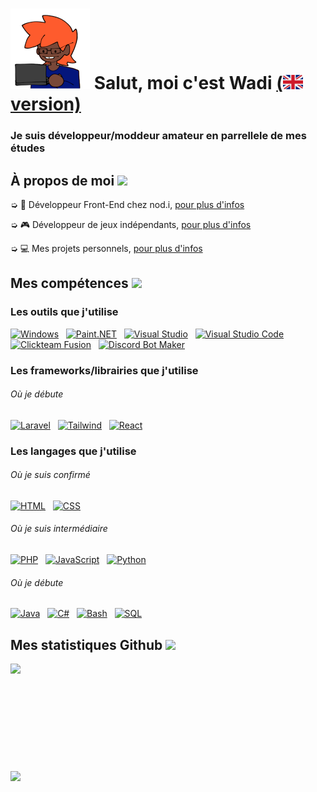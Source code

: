 <h1 style="vertical-align: top;"> <img src="Res\nerd.png"> Salut, moi c'est Wadi <a href="README_EN.md">(<img src="Res\en_flag.png"> version)</a></h1>
<p align='center'>

</p>
<h3>
<div size='20px'> Je suis développeur/moddeur amateur en parrellele de mes études
</h3>
</div>
  
<h2> À propos de moi <img src="Ressources\Bars.gif">
</h2>

➭ 💼 Développeur Front-End chez nod.i, <a href="http://timreq.fr" target="_blank">pour plus d'infos</a>

➭ 🎮 Développeur de jeux indépendants, <a href="http://games.straky.fr" target="_blank">pour plus d'infos</a>

➭ 💻 Mes projets personnels, <a href="http://straky.fr" target="_blank">pour plus d'infos</a>

<h2> Mes compétences <img src = "Ressources\Dev.gif"> </h2>

<div>

<h3>Les outils que j'utilise</h3>
  
  <a href="https://www.microsoft.com/windows" target="_blank"><img src="Ressources\Windows11.png" alt="Windows" title="Windows" width=32px></a>
    &nbsp;
  <a href="https://www.getpaint.net" target="_blank"><img src="Ressources\Paint.Net.png" alt="Paint.NET" title="Paint.NET" width=32px></a>
    &nbsp;
  <a href="https://visualstudio.microsoft.com" target="_blank"><img src="Ressources\VisualStudio2022.png" alt="Visual Studio" title="Visual Studio" width=32px></a>
    &nbsp;
  <a href="https://code.visualstudio.com" target="_blank"><img src="Ressources\VisualStudioCode.png" alt="Visual Studio Code" title="Visual Studio Code" width=32px></a>
    &nbsp;
  <a href="https://www.clickteam.com/clickteam-fusion-2-5" target="_blank"><img src="Ressources\Clickteam.png" alt="Clickteam Fusion" title="Clickteam Fusion" width=32px></a>
    &nbsp;
  <a href="https://dbotmaker.io" target="_blank"><img src="Ressources\DiscordBotMaker.png" alt="Discord Bot Maker" title="Discord Bot Maker" width=32px></a>
  
<h3>Les frameworks/librairies que j'utilise</h3>
<h6>Où je débute</h6>

  <a href="https://laravel.com" target="_blank"><img src="Ressources\Laravel.png" alt="Laravel" title="Laravel" width=32px></a>
    &nbsp;
  <a href="https://tailwindcss.com" target="_blank"><img src="Ressources\Tailwind.png" alt="Tailwind" title="Tailwind" width=32px></a>
    &nbsp;
  <a href="https://fr.react.dev" target="_blank"><img src="Ressources\React.png" alt="React" title="React" width=32px></a>
  
<h3>Les langages que j'utilise</h3>
<h6>Où je suis confirmé</h6>
  
  <a href="https://html.spec.whatwg.org" target="_blank"><img src="Ressources\HTML.png" alt="HTML" title="HTML" width=32px></a>
   &nbsp;
  <a href="https://www.w3.org/TR/CSS/#css" target="_blank"><img src="Ressources\CSS.png" alt="CSS" title="CSS" width=32px></a>
 
<h6>Où je suis intermédiaire</h6>  
  
  <a href="https://www.php.net" target="_blank"><img src="Ressources\PHP.png" alt="PHP" title="PHP" width=38px></a>
    &nbsp;
  <a href="https://www.javascript.com" target="_blank"><img src="Ressources\JavaScript.png" alt="JavaScript" title="JavaScript" width=32px></a>
    &nbsp;
  <a href="https://www.python.org" target="_blank"><img src="Ressources\Python.png" alt="Python" title="Python" width=32px></a>
  
<h6>Où je débute</h6>
 
  <a href="https://www.java.com/fr" target="_blank"><img src="Ressources\Java.png" alt="Java" title="Java" width=42px></a>
    &nbsp;
  <a href="https://docs.microsoft.com/fr-fr/dotnet/csharp" target="_blank"><img src="Ressources\Csharp.png" alt="C#" title="C#" width=32px></a>
    &nbsp;
  <a href="https://www.gnu.org/software/bash" target="_blank"><img src="Ressources\Bash.png" alt="Bash" title="Bash" width=32px></a>
    &nbsp;
  <a href="https://www.mysql.com/fr" target="_blank"><img src="Ressources\MySQL.png" alt="SQL" title="SQL" width=42px></a>

</div>

<h2>Mes statistiques Github <img src='Ressources\Github_logo.gif'> </h2>

<a href="https://github.com/Str4ky/github-readme-stats">
<img align="left" src="https://github-readme-stats.vercel.app/api?username=Str4ky&count_private=true&show_icons=true&theme=tokyonight" />
</a><br><br><br><br><br><br><br><br><br><br>
<a href="https://github.com/Str4ky/convoychat">
<img align="center" src="https://github-readme-stats.vercel.app/api/top-langs/?username=Str4ky&theme=tokyonight" />
</a>
